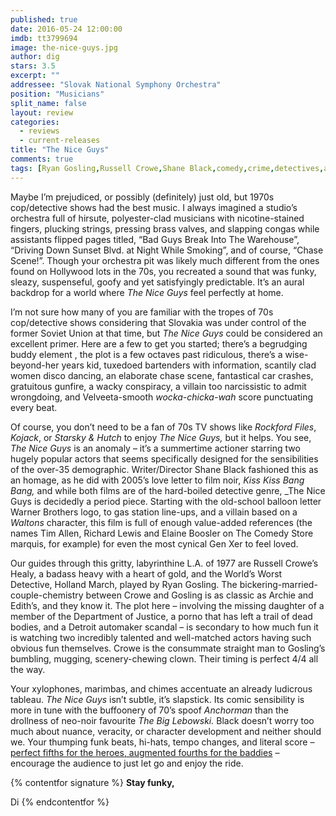 ```yaml
---
published: true
date: 2016-05-24 12:00:00
imdb: tt3799694
image: the-nice-guys.jpg
author: dig
stars: 3.5
excerpt: ""
addressee: "Slovak National Symphony Orchestra"
position: "Musicians"
split_name: false
layout: review
categories: 
  - reviews
  - current-releases
title: "The Nice Guys"
comments: true
tags: [Ryan Gosling,Russell Crowe,Shane Black,comedy,crime,detectives,action]
---
```

Maybe I’m prejudiced, or possibly (definitely) just old, but 1970s cop/detective shows had the best music. I always imagined a studio’s orchestra full of hirsute, polyester-clad musicians with nicotine-stained fingers, plucking strings, pressing brass valves, and slapping congas while assistants flipped pages titled, “Bad Guys Break Into The Warehouse”, “Driving Down Sunset Blvd. at Night While Smoking”, and of course, “Chase Scene!”. Though your orchestra pit was likely much different from the ones found on Hollywood lots in the 70s, you recreated a sound that was funky, sleazy, suspenseful, goofy and yet satisfyingly predictable. It’s an aural backdrop for a world where _The Nice Guys_ feel perfectly at home.

I’m not sure how many of you are familiar with the tropes of 70s cop/detective shows considering that Slovakia was under control of the former Soviet Union at that time, but _The Nice Guys_ could be considered an excellent primer. Here are a few to get you started; there’s a begrudging buddy element , the plot is a few octaves past ridiculous, there’s a wise-beyond-her years kid, tuxedoed bartenders with information, scantily clad women disco dancing, an elaborate chase scene, fantastical car crashes, gratuitous gunfire, a wacky conspiracy, a villain too narcissistic to admit wrongdoing, and  Velveeta-smooth  _wocka-chicka-wah_ score punctuating every beat. 


Of course, you don’t need to be a fan of 70s TV shows like _Rockford Files_, _Kojack_, or _Starsky_ _& Hutch_ to enjoy _The Nice Guys,_ but it helps. You see, _The Nice Guys_ is an anomaly – it’s a summertime actioner starring two hugely popular actors that seems specifically designed for the sensibilities of the over-35 demographic. Writer/Director Shane Black fashioned this as an homage, as he did with 2005’s love letter to film noir, _Kiss Kiss Bang Bang,_ and while both films are of the hard-boiled detective genre, _The Nice Guys is decidedly a period piece. Starting with the old-school balloon letter Warner Brothers logo, to gas station line-ups, and a villain based on a _Waltons_ character, this film is full of enough value-added references (the names Tim Allen, Richard Lewis and Elaine Boosler on The Comedy Store marquis, for example) for even the most cynical Gen Xer to feel loved. 

Our guides through this gritty, labyrinthine L.A. of 1977 are Russell Crowe’s Healy, a badass heavy with a heart of gold, and the World’s Worst Detective, Holland March, played by Ryan Gosling. The bickering-married-couple-chemistry between Crowe and Gosling is as classic as Archie and Edith’s, and they know it. The plot here – involving the missing daughter of a member of the Department of Justice, a porno that has left a trail of dead bodies, and a Detroit automaker scandal – is secondary to how much fun it is watching two incredibly talented and well-matched actors having such obvious fun themselves. Crowe is the consummate straight man to Gosling’s bumbling, mugging, scenery-chewing clown. Their timing is perfect 4/4 all the way. 

Your xylophones, marimbas, and chimes accentuate an already ludicrous tableau. _The Nice Guys_ isn’t subtle, it’s slapstick. Its comic sensibility is more in tune with the buffoonery of 70’s spoof _Anchorman_ than the drollness of neo-noir favourite _The Big Lebowski._ Black doesn’t worry too much about nuance, veracity, or character development and neither should we. Your thumping funk beats, hi-hats, tempo changes, and literal score – [perfect fifths for the heroes, augmented fourths for the baddies](https://vimeo.com/36459216) – encourage the audience to just let go and enjoy the ride.

{% contentfor signature %}
**Stay funky,**

Di
{% endcontentfor %}